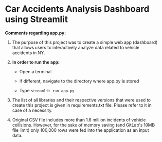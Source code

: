 # Car Accidents Analysis Dashboard using Streamlit

**Comments regarding app.py:**

1. The purpose of this project was to create a simple web app (dashboard) that allows users to interactively analyze data 
related to vehicle accidents in NY.

2. **In order to run the app:**	

	- Open a terminal 	

	-  If different, navigate to the directory where app.py is stored
	
	- Type `streamlit run app.py`

	

3. The list of all libraries and their respective versions that were used to create this project is given in requirements.txt file. Please refer to it in case of a necessity.

4. Original CSV file includes more than 1.6 million incidents of vehicle collisions. However, for the sake of memory saving (and GitLab's 10MB file limit) only 100,000 rows were fed into the application as an input data.




